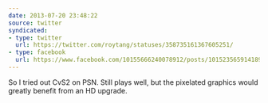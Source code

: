 ```yaml
---
date: 2013-07-20 23:48:22
source: twitter
syndicated:
- type: twitter
  url: https://twitter.com/roytang/statuses/358735161367605251/
- type: facebook
  url: https://www.facebook.com/10155666240078912/posts/10152356591418912
---
```


So I tried out CvS2 on PSN. Still plays well, but the pixelated graphics would greatly benefit from an HD upgrade.